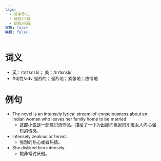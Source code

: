 ```yaml
---
tags:
  - 首字母/I
  - 级别/六级
  - 级别/托福
掌握: false
模糊: false
---
```

# 词义
- 英：/ɪnˈtɛnsli/； 美：/ɪnˈtɛnsli/
- #词性/adv  强烈的；强烈地；紧张地；热情地
# 例句
- The novel is an intensely lyrical stream-of-consciousness about an Indian woman who leaves her family home to be married
	- 这部小说是一部意识流作品，描绘了一个为出嫁而离家的印度女人内心强烈的情感。
- Intensely zealous or fervid .
	- 强烈的热心或者热情。
- She disliked him intensely .
	- 她非常讨厌他。
